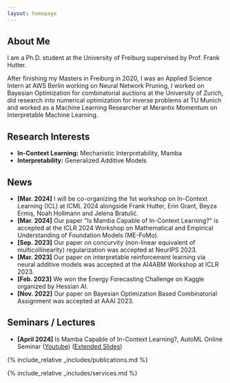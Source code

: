 ```yaml
---
layout: homepage
---
```


## About Me

I am a Ph.D. student at the University of Freiburg supervised by Prof. Frank Hutter. 

After finishing my Masters in Freiburg in 2020, I was an Applied Science Intern at AWS Berlin working on Neural Network Pruning, I worked on Bayesian Optimization for combinatorial auctions at the University of Zurich, did research into numerical optimization for inverse problems at TU Munich and worked as a Machine Learning Researcher at Merantix Momentum on Interpretable Machine Learning.

## Research Interests
- **In-Context Learning:** Mechanistic Interpretability, Mamba
- **Interpretability:** Generalized Additive Models

## News
- **[Mar. 2024]** I will be co-organizing the 1st workshop on In-Context Learning (ICL) at ICML 2024 alongside Frank Hutter, Erin Grant, Beyza Ermiş, Noah Hollmann and Jelena Bratulić.
- **[Mar. 2024]** Our paper "Is Mamba Capable of In-Context Learning?" is accepted at the ICLR 2024 Workshop on Mathematical and Empirical Understanding of Foundation Models (ME-FoMo).
- **[Sep. 2023]** Our paper on concurvity (non-linear equivalent of multicollinearity) regularization was accepted at NeurIPS 2023.
- **[Mar. 2023]** Our paper on interpretable reinforcement learning via neural additive models was accepted at the AI4ABM Workshop at ICLR 2023.
- **[Feb. 2023]** We won the Energy Forecasting Challenge on Kaggle organized by Hessian AI.
- **[Nov. 2022]** Our paper on Bayesian Optimization Based Combinatorial Assignment was accepted at AAAI 2023.

## Seminars / Lectures
- **[April 2024]** Is Mamba Capable of In-Context Learning?, AutoML Online Seminar ([Youtube](https://www.youtube.com/watch?v=q5-RPiBP2Bs)) ([Extended Slides](https://docs.google.com/presentation/d/e/2PACX-1vSU577DacRC1VDjMmqmY_JMiATDxc3JRPSgDzrM_QDqf3ZjE64IXcXvBAmHm14TAQXbCtptFsSkokFz/pub?start=false&loop=false&delayms=3000&slide=id.p))

{% include_relative _includes/publications.md %}

{% include_relative _includes/services.md %}
